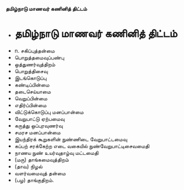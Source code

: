 **தமிழ்நாடு மாணவர் கணினித் திட்டம்**
- # தமிழ்நாடு மாணவர் கணினித் திட்டம்
- n. சகிப்புத்தன்மை
- பொறுத்தமைவுப்பண்பு
- ஒத்துணர்வுத்திறம்
- பொறுத்திசைவு
- இடங்கொடுப்பு
- கண்டிப்பின்மை
- தடைசெய்யாமை
- வெறுப்பின்மை
- எதிர்ப்பின்மை
- விட்டுக்கொடுப்பு மனப்பான்மை
- வேறுபாட்டு ஏற்பமைவு
- கருத்து ஒப்புரவுணர்வு
- சமரச மனப்பான்மை
- இயந்திரக் கூறுகளின் நுண்ணிடை வேறுபாட்டமைவு
- கப்பற் சரக்கேற்ற எடை வகையில் நுண்வேறுபாட்டிசைவமைதி
- நாணய நுண் உயர்வுதாழ்வு மட்டமைதி
- (மரு) தாங்கமைவுத்திறம்
- (தாவ) நிழல்
- வளர்வமைவுத் தன்மை
- (பழ) தாங்குதிறம்.


